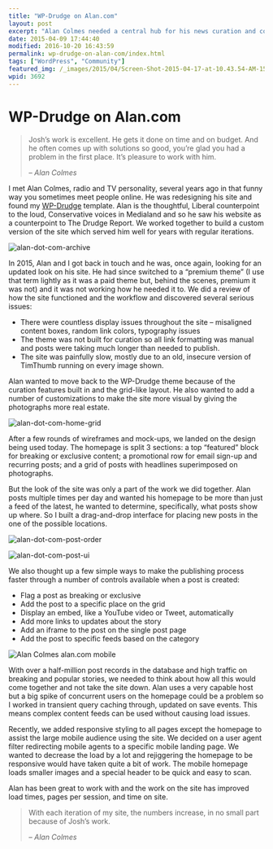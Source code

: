 ```yaml
---
title: "WP-Drudge on Alan.com"
layout: post
excerpt: "Alan Colmes needed a central hub for his news curation and community surrounding his radio show and books. We've been iterating on this site for a few years and finally settled on a very customized version of the WP-Drudge theme I created. "
date: 2015-04-09 17:44:40
modified: 2016-10-20 16:43:59
permalink: wp-drudge-on-alan-com/index.html
tags: ["WordPress", "Community"]
featured_img: /_images/2015/04/Screen-Shot-2015-04-17-at-10.43.54-AM-150x150.png
wpid: 3692
---
```


# WP-Drudge on Alan.com

> Josh’s work is excellent. He gets it done on time and on budget. And he often comes up with solutions so good, you’re glad you had a problem in the first place. It’s pleasure to work with him.
>
> *– Alan Colmes*

I met Alan Colmes, radio and TV personality, several years ago in that funny way you sometimes meet people online. He was redesigning his site and found my [WP-Drudge](http://wpdrudge.com) template. Alan is the thoughtful, Liberal counterpoint to the loud, Conservative voices in Medialand and so he saw his website as a counterpoint to The Drudge Report. We worked together to build a custom version of the site which served him well for years with regular iterations.

![alan-dot-com-archive](/_images/2015/04/alan-dot-com-archive.png)

In 2015, Alan and I got back in touch and he was, once again, looking for an updated look on his site. He had since switched to a “premium theme” (I use that term lightly as it was a paid theme but, behind the scenes, premium it was not) and it was not working how he needed it to. We did a review of how the site functioned and the workflow and discovered several serious issues:

- There were countless display issues throughout the site – misaligned content boxes, random link colors, typography issues
- The theme was not built for curation so all link formatting was manual and posts were taking much longer than needed to publish.
- The site was painfully slow, mostly due to an old, insecure version of TimThumb running on every image shown.

Alan wanted to move back to the WP-Drudge theme because of the curation features built in and the grid-like layout. He also wanted to add a number of customizations to make the site more visual by giving the photographs more real estate.

![alan-dot-com-home-grid](/_images/2015/04/alan-dot-com-home-grid.png)

After a few rounds of wireframes and mock-ups, we landed on the design being used today. The homepage is split 3 sections: a top “featured” block for breaking or exclusive content; a promotional row for email sign-up and recurring posts; and a grid of posts with headlines superimposed on photographs.

But the look of the site was only a part of the work we did together. Alan posts multiple times per day and wanted his homepage to be more than just a feed of the latest, he wanted to determine, specifically, what posts show up where. So I built a drag-and-drop interface for placing new posts in the one of the possible locations.

![alan-dot-com-post-order](/_images/2015/04/alan-dot-com-post-order.png)

![alan-dot-com-post-ui](/_images/2015/04/alan-dot-com-post-ui.png)

We also thought up a few simple ways to make the publishing process faster through a number of controls available when a post is created:

- Flag a post as breaking or exclusive
- Add the post to a specific place on the grid
- Display an embed, like a YouTube video or Tweet, automatically
- Add more links to updates about the story
- Add an iframe to the post on the single post page
- Add the post to specific feeds based on the category

![Alan Colmes alan.com mobile](/_images/2015/04/Screenshot-2016-03-30-11.00.36.png)

With over a half-million post records in the database and high traffic on breaking and popular stories, we needed to think about how all this would come together and not take the site down. Alan uses a very capable host but a big spike of concurrent users on the homepage could be a problem so I worked in transient query caching through, updated on save events. This means complex content feeds can be used without causing load issues.

Recently, we added responsive styling to all pages except the homepage to assist the large mobile audience using the site. We decided on a user agent filter redirecting mobile agents to a specific mobile landing page. We wanted to decrease the load by a lot and rejiggering the homepage to be responsive would have taken quite a bit of work. The mobile homepage loads smaller images and a special header to be quick and easy to scan.

Alan has been great to work with and the work on the site has improved load times, pages per session, and time on site.

> With each iteration of my site, the numbers increase, in no small part because of Josh’s work.
>
> *– Alan Colmes*
